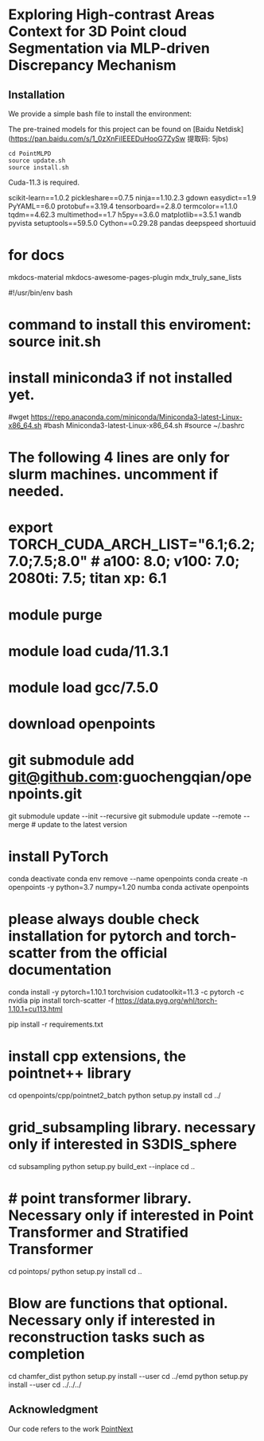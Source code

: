 # Exploring High-contrast Areas Context for 3D Point cloud Segmentation via MLP-driven Discrepancy Mechanism

## Installation
We provide a simple bash file to install the environment:

The pre-trained models for this project can be found on [Baidu Netdisk](https://pan.baidu.com/s/1_0zXnFiIEEEDuHooG7ZySw 提取码: 5jbs)

```
cd PointMLPD
source update.sh
source install.sh
```
Cuda-11.3 is required.

scikit-learn==1.0.2
pickleshare==0.7.5
ninja==1.10.2.3
gdown
easydict==1.9
PyYAML==6.0
protobuf==3.19.4
tensorboard==2.8.0
termcolor==1.1.0
tqdm==4.62.3
multimethod==1.7
h5py==3.6.0
matplotlib==3.5.1
wandb
pyvista
setuptools==59.5.0
Cython==0.29.28
pandas
deepspeed
shortuuid

# for docs
mkdocs-material
mkdocs-awesome-pages-plugin
mdx_truly_sane_lists


#!/usr/bin/env bash
# command to install this enviroment: source init.sh

# install miniconda3 if not installed yet.
#wget https://repo.anaconda.com/miniconda/Miniconda3-latest-Linux-x86_64.sh
#bash Miniconda3-latest-Linux-x86_64.sh
#source ~/.bashrc


# The following 4 lines are only for slurm machines. uncomment if needed.  
# export TORCH_CUDA_ARCH_LIST="6.1;6.2;7.0;7.5;8.0"   # a100: 8.0; v100: 7.0; 2080ti: 7.5; titan xp: 6.1
# module purge
# module load cuda/11.3.1
# module load gcc/7.5.0

# download openpoints
# git submodule add git@github.com:guochengqian/openpoints.git
git submodule update --init --recursive
git submodule update --remote --merge # update to the latest version

# install PyTorch
conda deactivate
conda env remove --name openpoints
conda create -n openpoints -y python=3.7 numpy=1.20 numba
conda activate openpoints

# please always double check installation for pytorch and torch-scatter from the official documentation
conda install -y pytorch=1.10.1 torchvision cudatoolkit=11.3 -c pytorch -c nvidia
pip install torch-scatter -f https://data.pyg.org/whl/torch-1.10.1+cu113.html

pip install -r requirements.txt

# install cpp extensions, the pointnet++ library
cd openpoints/cpp/pointnet2_batch
python setup.py install
cd ../

# grid_subsampling library. necessary only if interested in S3DIS_sphere
cd subsampling
python setup.py build_ext --inplace
cd ..


# # point transformer library. Necessary only if interested in Point Transformer and Stratified Transformer
cd pointops/
python setup.py install
cd ..

# Blow are functions that optional. Necessary only if interested in reconstruction tasks such as completion
cd chamfer_dist
python setup.py install --user
cd ../emd
python setup.py install --user
cd ../../../

## Acknowledgment

Our code refers to the work [PointNext](https://github.com/guochengqian/PointNeXt)

